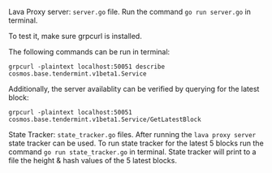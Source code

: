 Lava Proxy server:
`server.go` file.
Run the command `go run server.go` in terminal.

To test it, make sure grpcurl is installed.

The following commands can be run in terminal:

`grpcurl -plaintext localhost:50051 describe cosmos.base.tendermint.v1beta1.Service`

Additionally, the server availablity can be verified by querying for the latest block:

`grpcurl -plaintext localhost:50051 cosmos.base.tendermint.v1beta1.Service/GetLatestBlock`


State Tracker:
`state_tracker.go` files.
After running the `lava proxy server` state tracker can be used.
To run state tracker for the latest 5 blocks run the command `go run state_tracker.go` in terminal.
State tracker will print to a file the height & hash values of the 5 latest blocks.
